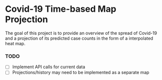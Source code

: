 # Covid-19 Time-based Map Projection
The goal of this project is to provide an overview of the spread of Covid-19 and a projection of its predicted case counts in the form of a interpolated heat map. 

### TODO
- [ ] Implement API calls for current data
- [ ] Projections/history may need to be implemented as a separate map